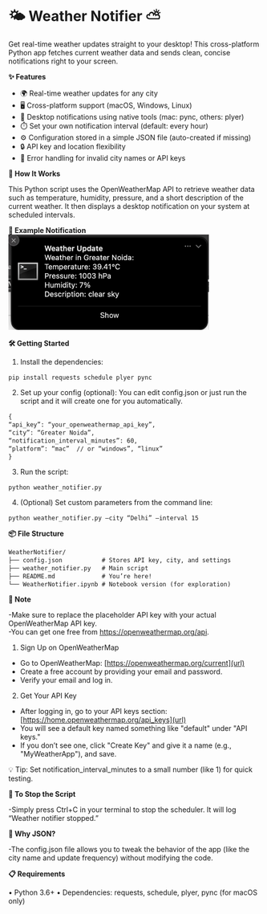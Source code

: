 # 🌤️ Weather Notifier ⛅
Get real-time weather updates straight to your desktop! This cross-platform Python app fetches current weather data and sends clean, concise notifications right to your screen.

**✨ Features**
-	🌍 Real-time weather updates for any city
-	🖥️ Cross-platform support (macOS, Windows, Linux)
-	🔔 Desktop notifications using native tools (mac: pync, others: plyer)
-	⏱️ Set your own notification interval (default: every hour)
-	⚙️ Configuration stored in a simple JSON file (auto-created if missing)
-	🔒 API key and location flexibility
-	🧠 Error handling for invalid city names or API keys

**🚀 How It Works**

This Python script uses the OpenWeatherMap API to retrieve weather data such as temperature, humidity, pressure, and a short description of the current weather. It then displays a desktop notification on your system at scheduled intervals.

**🧪 Example Notification**
<br>
<img src="https://github.com/Shivani0618/WeatherNotifier/blob/main/Notification.png?raw=true" alt="Weather Notifier Preview" width="400"/>

**🛠️ Getting Started**
1.	Install the dependencies:
```
pip install requests schedule plyer pync
```
2.	Set up your config (optional):
You can edit config.json or just run the script and it will create one for you automatically.
```
{
“api_key”: “your_openweathermap_api_key”,
“city”: “Greater Noida”,
“notification_interval_minutes”: 60,
“platform”: “mac”  // or “windows”, “linux”
}
```
3.	Run the script:
```
python weather_notifier.py
```
4.	(Optional) Set custom parameters from the command line:
```
python weather_notifier.py –city “Delhi” –interval 15
```
**📦 File Structure**
```
WeatherNotifier/
├── config.json           # Stores API key, city, and settings
├── weather_notifier.py   # Main script
├── README.md             # You’re here!
└── WeatherNotifier.ipynb # Notebook version (for exploration)
```
**🔐 Note**

-Make sure to replace the placeholder API key with your actual OpenWeatherMap API key. <br>
-You can get one free from https://openweathermap.org/api.
1. Sign Up on OpenWeatherMap 
- Go to OpenWeatherMap: [https://openweathermap.org/current](url)
- Create a free account by providing your email and password.
- Verify your email and log in.
2. Get Your API Key
- After logging in, go to your API keys section: [https://home.openweathermap.org/api_keys](url)
- You will see a default key named something like "default" under "API keys."
- If you don’t see one, click "Create Key" and give it a name (e.g., "MyWeatherApp"), and save.

💡 Tip: Set notification_interval_minutes to a small number (like 1) for quick testing.

**🧹 To Stop the Script**

-Simply press Ctrl+C in your terminal to stop the scheduler. It will log “Weather notifier stopped.”

**🧠 Why JSON?**

-The config.json file allows you to tweak the behavior of the app (like the city name and update frequency) without modifying the code.

**📋 Requirements**

•	Python 3.6+
•	Dependencies: requests, schedule, plyer, pync (for macOS only)

